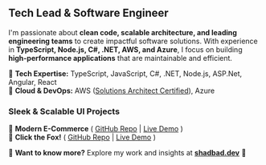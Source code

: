 ## Tech Lead & Software Engineer

I'm passionate about **clean code, scalable architecture, and leading engineering teams** to create impactful software solutions. With experience in **TypeScript, Node.js, C#, .NET, AWS, and Azure**, I focus on building **high-performance applications** that are maintainable and efficient.

🔹 **Tech Expertise:** TypeScript, JavaScript, C#, .NET, Node.js, ASP.Net, Angular, React  
🔹 **Cloud & DevOps:** AWS ([Solutions Architect Certified](https://www.credly.com/users/sina-akbari-shadbad/)), Azure 

### Sleek & Scalable UI Projects
🔹 **Modern E-Commerce** ( [GitHub Repo](https://github.com/shadbad/react-based-shopify-craft-theme) | [Live Demo](https://shadbad.github.io/react-based-shopify-craft-theme/) )   
🔹 **Click the Fox!** ( [GitHub Repo](https://github.com/shadbad/click-the-fox) | [Live Demo](https://shadbad.github.io/click-the-fox/) )  

🎯 **Want to know more?** Explore my work and insights at **[shadbad.dev](https://shadbad.dev)** 🚀 
